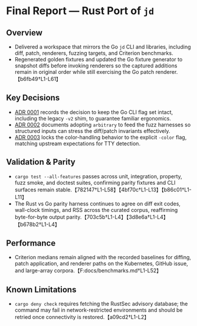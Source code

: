 # Final Report — Rust Port of `jd`

## Overview
- Delivered a workspace that mirrors the Go `jd` CLI and libraries, including diff, patch, renderers, fuzzing targets, and Criterion benchmarks.
- Regenerated golden fixtures and updated the Go fixture generator to snapshot diffs before invoking renderers so the captured additions remain in original order while still exercising the Go patch renderer.【b6fb49†L1-L61】

## Key Decisions
- [ADR 0001](../ADRs/0001-clarify-test-flag.md) records the decision to keep the Go CLI flag set intact, including the legacy `-v2` shim, to guarantee familiar ergonomics.
- [ADR 0002](../ADRs/0002-adopt-arbitrary-for-fuzzing.md) documents adopting `arbitrary` to feed the fuzz harnesses so structured inputs can stress the diff/patch invariants effectively.
- [ADR 0003](../ADRs/0003-clarify-color-handling.md) locks the color-handling behavior to the explicit `-color` flag, matching upstream expectations for TTY detection.

## Validation & Parity
- `cargo test --all-features` passes across unit, integration, property, fuzz smoke, and doctest suites, confirming parity fixtures and CLI surfaces remain stable.【782147†L1-L58】【4bf70c†L1-L13】【b86c01†L1-L11】
- The Rust vs Go parity harness continues to agree on diff exit codes, wall-clock timings, and RSS across the curated corpus, reaffirming byte-for-byte output parity.【703c5b†L1-L4】【3d8e6a†L1-L4】【b678b2†L1-L4】

## Performance
- Criterion medians remain aligned with the recorded baselines for diffing, patch application, and renderer paths on the Kubernetes, GitHub issue, and large-array corpora.【F:docs/benchmarks.md†L1-L52】

## Known Limitations
- `cargo deny check` requires fetching the RustSec advisory database; the command may fail in network-restricted environments and should be retried once connectivity is restored.【a09cd2†L1-L2】
